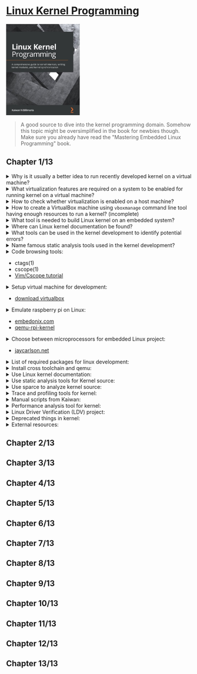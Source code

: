 # [Linux Kernel Programming](https://www.amazon.com/Linux-Kernel-Development-Cookbook-programming/dp/178995343X/ref=sr_1_1?crid=157ODC31BDOMQ&keywords=linux+kernel+programming&qid=1662213659&sprefix=%2Caps%2C2646&sr=8-1)
<img alt="9781789953435" src="../covers/9781789953435.jpg" width="200"/>

> A good source to dive into the kernel programming domain.
> Somehow this topic might be oversimplified in the book for newbies though.
> Make sure you already have read the "Mastering Embedded Linux Programming" book.

## Chapter 1/13

<details>
<summary>Why is it usually a better idea to run recently developed kernel on a virtual machine?</summary>

> To be safe and avoid data loss or other surprises.
</details>

<details>
<summary>What virtualization features are required on a system to be enabled for running kernel on a virtual machine?</summary>

* Intel VT-x
* AMD-SV
</details>

<details>
<summary>How to check whether virtualization is enabled on a host machine?</summary>

```sh
lscpu | egrep --color 'vmx|svm'
```
</details>

<details>
<summary>How to create a VirtualBox machine using <code>vboxmanage</code> command line tool having enough resources to run a kernel? (incomplete)</summary>

```sh
vboxmanage createvm
```
</details>

<details>
<summary>What tool is needed to build Linux kernel on an embedded system?</summary>

> cross toolchain
</details>

<details>
<summary>Where can Linux kernel documentation be found?</summary>

* In source: by running `htmldocs`, `pdfdocs`,... targets.
* On web: https://kernel.org/html/latest
</details>

<details>
<summary>What tools can be used in the kernel development to identify potential errors?</summary>

* Static Analyzers
</details>

<details>
<summary>Name famous static analysis tools used in the kernel development?</summary>

* spare
* coccinelle
* smatch
* flawfinder
* cppcheck
* sonarqube
* coverity
* clocwork
</details>

<details>
<summary>Code browsing tools:</summary>

</details>

* ctags(1)
* cscope(1)
* [Vim/Cscope tutorial](http://cscope.sourceforge.net/cscope_vim_tutorial.html)

<details>
<summary>Setup virtual machine for development:</summary>

</details>

* [download virtualbox](https://virtualbox.org/wiki/Downloads)

<details>
<summary>Emulate raspberry pi on Linux:</summary>

</details>

* [embedonix.com](https://embedonix.com/articles/linux/emulating-raspberry-pi-on-linux/)
* [qemu-rpi-kernel](https://github.com/dhruvvyas90/qemu-rpi-kernel/wiki)

<details>
<summary>Choose between microprocessors for embedded Linux project:</summary>

</details>

* [jaycarlson.net](https://jaycarlson.net/embedded-linux/)

<details>
<summary>List of required packages for linux development:</summary>

For Arch Linux:

```sh
base base-devel linux linux-firmware linux-headers linux-tools git
gcc tar ncurses xz openssl bc libelf bison flex net-tools curl wget
gdb make cmake gnupg ctags cscope picocom
```

For Debian:

```sh
git fakeroot build-essential tar ncurses-dev
tar xz-utils libssl-dev bc stress python3-distutils libelf-dev
linux-headers-$(uname -r) bison flex libncurses5-dev util-
linux net-tools linux-tools-$(uname -r) exuberant-ctags cscope
sysfsutils gnome-system-monitor curl perf-tools-unstable
gnuplot rt-tests indent tree pstree smem libnuma-dev numactl
hwloc bpfcc-tools sparse flawfinder cppcheck tuna hexdump
openjdk-14-jre trace-cmd virt-what
```
</details>

<details>
<summary>Install cross toolchain and qemu:</summary>

```sh
qemu-system-arm arm-none-eabi-gcc arm-none-eabi-gdb arm-none-eabi-binutils
```
</details>

<details>
<summary>Use Linux kernel documentation:</summary>

Online documentation:

* https://kernel.org/doc/html/latest

From source:

```sh
make help
make htmldocs
make pdfdocs
```

Output will be generated in `Documentation/output/latex` and `Documentation/output/html`.
</details>

<details>
<summary>Use static analysis tools for Kernel source:</summary>

Open source tools:

* [Sparse](https://sparse.wiki.kernel.org/index.php/Main_Page)
* [Coccinelle](http://coccinelle.lip6.fr/)
* [Smatch](http://repo.or.cz/w/smatch.git)
* [Flawfinder](https://dwheeler.com/flawfinder/)
* [Cppcheck](https://github.com/danmar/cppcheck)

Commercial tools:

* [SonarQube](https://www.sonarqube.org/)
* [Coverity Scan](https://scan.coverity.com/)
* [Klocwork](https://www.meteonic.com/klocwork)

</details>

<details>
<summary>Use sparce to analyze kernel source:</summary>

```sh
make C=1 CHECK="/usr/bin/sparse"
```
</details>

<details>
<summary>Trace and profiling tools for kernel:</summary>

* [Linux Trace Toolkit next generation (LTTng)](https://lttng.org/docs)
</details>

<details>
<summary>Manual scripts from Kaiwan:</summary>

* [procmap utility](https://github.com/kaiwan/procmap)
* [Simple Embeded ARM Linux System (SEALS)](https://github.com/kaiwan/procmap)
* [device-memory-readwrite](https://github.com/kaiwan/device-memory-readwrite)
* [usefulsnips](https://github.com/kaiwan/usefulsnips)
</details>

<details>
<summary>Performance analysis tool for kernel:</summary>

* bpftrace package ([bcc](https://github.com/iovisor/bcc) clang dependent)
* [manual bcc installation](https://github.com/iovisor/bcc/blob/master/INSTALL.md)
</details>

<details>
<summary>Linux Driver Verification (LDV) project:</summary>

* https://linuxtesting.org
</details>

<details>
<summary>Deprecated things in kernel:</summary>

https://www.kernel.org/doc/html/latest/process/deprecated.html#deprecated-interfaces-language-features-attributes-and-conventions
</details>

<details>
<summary>External resources:</summary>

* [Low-Level Programming University](https://github.com/gurugio/lowlevelprogramming-university)
* [Julia Evans: You can be a kernel hacker!](https://jvns.ca/blog/2014/09/18/you-can-be-a-kernel-hacker/)
* [Recurse](https://recurse.org)
* [The Eudyptula Challenge](https://github.com/agelastic/eudyptula)
* [Bootlin Toolchains](https://toolchains.bootlin.com/)
* [ELinux Toolchains](https://elinux.org/Toolchains)
</details>

## Chapter 2/13



## Chapter 3/13



## Chapter 4/13
## Chapter 5/13
## Chapter 6/13
## Chapter 7/13
## Chapter 8/13
## Chapter 9/13
## Chapter 10/13
## Chapter 11/13
## Chapter 12/13
## Chapter 13/13
